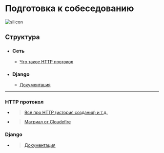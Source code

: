 # Подготовка к собеседованию 
![silicon](https://www.kino-teatr.ru/art/3591/43340.jpg)

## Структура
- ### Сеть
    - [Что такое HTTP протокол](#http-протокол)
- ### Django
    - [Документация](#django)
-------------------------------------------------

### HTTP протокол

- > [Всё про HTTP (история создания) и т.д.](https://cs.fyi/guide/http-in-depth)

- > [Матриал от Cloudefire](https://www.cloudflare.com/en-gb/learning/ddos/glossary/hypertext-transfer-protocol-http/)
  
### Django
- > [Документация]((https://docs.djangoproject.com/en/4.2/)https://docs.djangoproject.com/en/4.2/)
